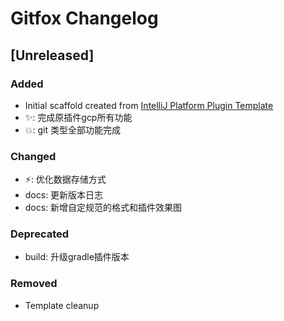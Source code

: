 <!-- Keep a Changelog guide -> https://keepachangelog.com -->

# Gitfox Changelog

## [Unreleased]

### Added

- Initial scaffold created
  from [IntelliJ Platform Plugin Template](https://github.com/JetBrains/intellij-platform-plugin-template)
- ✨: 完成原插件gcp所有功能
- 💥: git 类型全部功能完成

### Changed

- ⚡️: 优化数据存储方式
- docs: 更新版本日志
- docs: 新增自定规范的格式和插件效果图

### Deprecated

- build: 升级gradle插件版本

### Removed

- Template cleanup
